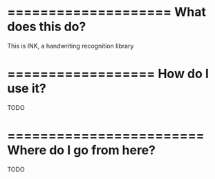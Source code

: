 
 ====================
  What does this do?
 ====================
 
  This is INK, a handwriting recognition library

 ==================
  How do I use it?
 ==================
 
  TODO
  
 ========================
 Where do I go from here?
 ========================
 
  TODO
